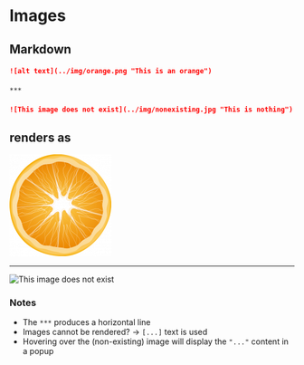 # Images

## Markdown

```markdown
![alt text](../img/orange.png "This is an orange")

***

![This image does not exist](../img/nonexisting.jpg "This is nothing")
```

## renders as

![alt text](../img/orange.png "This is an orange")  

***

![This image does not exist](../img/nonexisting.jpg "This is nothing")

### Notes

- The `***` produces a horizontal line
- Images cannot be rendered? -> `[...]` text is used
- Hovering over the (non-existing) image will display the `"..."` content in a popup
